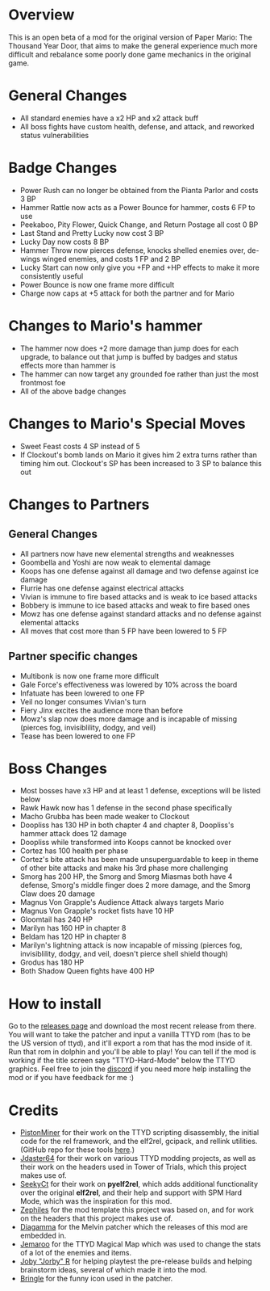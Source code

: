 # Overview
This is an open beta of a mod for the original version of Paper Mario: The Thousand Year Door, that aims to make the general experience much more difficult and rebalance some poorly done game mechanics in the original game.

# General Changes
- All standard enemies have a x2 HP and x2 attack buff
- All boss fights have custom health, defense, and attack, and reworked status vulnerabilities

# Badge Changes
- Power Rush can no longer be obtained from the Pianta Parlor and costs 3 BP
- Hammer Rattle now acts as a Power Bounce for hammer, costs 6 FP to use
- Peekaboo, Pity Flower, Quick Change, and Return Postage all cost 0 BP
- Last Stand and Pretty Lucky now cost 3 BP
- Lucky Day now costs 8 BP
- Hammer Throw now pierces defense, knocks shelled enemies over, de-wings winged enemies, and costs 1 FP and 2 BP
- Lucky Start can now only give you +FP and +HP effects to make it more consistently useful
- Power Bounce is now one frame more difficult
- Charge now caps at +5 attack for both the partner and for Mario

# Changes to Mario's hammer
- The hammer now does +2 more damage than jump does for each upgrade, to balance out that jump is buffed by badges and status effects more than hammer is
- The hammer can now target any grounded foe rather than just the most frontmost foe
- All of the above badge changes

# Changes to Mario's Special Moves
- Sweet Feast costs 4 SP instead of 5
- If Clockout's bomb lands on Mario it gives him 2 extra turns rather than timing him out. Clockout's SP has been increased to 3 SP to balance this out

# Changes to Partners
## General Changes
- All partners now have new elemental strengths and weaknesses
- Goombella and Yoshi are now weak to elemental damage
- Koops has one defense against all damage and two defense against ice damage
- Flurrie has one defense against electrical attacks
- Vivian is immune to fire based attacks and is weak to ice based attacks
- Bobbery is immune to ice based attacks and weak to fire based ones
- Mowz has one defense against standard attacks and no defense against elemental attacks
- All moves that cost more than 5 FP have been lowered to 5 FP

## Partner specific changes
- Multibonk is now one frame more difficult
- Gale Force's effectiveness was lowered by 10% across the board
- Infatuate has been lowered to one FP
- Veil no longer consumes Vivian's turn
- Fiery Jinx excites the audience more than before
- Mowz's slap now does more damage and is incapable of missing (pierces fog, invisiblility, dodgy, and veil)
- Tease has been lowered to one FP

# Boss Changes
- Most bosses have x3 HP and at least 1 defense, exceptions will be listed below
- Rawk Hawk now has 1 defense in the second phase specifically
- Macho Grubba has been made weaker to Clockout
- Doopliss has 130 HP in both chapter 4 and chapter 8, Doopliss's hammer attack does 12 damage
- Doopliss while transformed into Koops cannot be knocked over
- Cortez has 100 health per phase
- Cortez's bite attack has been made unsuperguardable to keep in theme of other bite attacks and make his 3rd phase more challenging
- Smorg has 200 HP, the Smorg and Smorg Miasmas both have 4 defense, Smorg's middle finger does 2 more damage, and the Smorg Claw does 20 damage
- Magnus Von Grapple's Audience Attack always targets Mario
- Magnus Von Grapple's rocket fists have 10 HP
- Gloomtail has 240 HP
- Marilyn has 160 HP in chapter 8
- Beldam has 120 HP in chapter 8
- Marilyn's lightning attack is now incapable of missing (pierces fog, invisiblility, dodgy, and veil, doesn't pierce shell shield though)
- Grodus has 180 HP
- Both Shadow Queen fights have 400 HP

# How to install
Go to the [releases page](https://github.com/L5050/TTYD-Hard-Mode/releases) and download the most recent release from there. You will want to take the patcher and input a vanilla TTYD rom (has to be the US version of ttyd), and it'll export a rom that has the mod inside of it. Run that rom in dolphin and you'll be able to play! You can tell if the mod is working if the title screen says "TTYD-Hard-Mode" below the TTYD graphics. Feel free to join the [discord](https://discord.gg/CeXnez2Bj7) if you need more help installing the mod or if you have feedback for me :) 

# Credits
* [PistonMiner](https://github.com/PistonMiner) for their work on the TTYD scripting disassembly, the initial code for the rel framework, and the elf2rel, gcipack, and rellink utilities. (GitHub repo for these tools [here](https://github.com/PistonMiner/ttyd-tools).)  
* [Jdaster64](https://github.com/jdaster64) for their work on various TTYD modding projects, as well as their work on the headers used in Tower of Trials, which this project makes use of.  
* [SeekyCt](https://github.com/SeekyCt) for their work on **pyelf2rel**, which adds additional functionality over the original **elf2rel**, and their help and support with SPM Hard Mode, which was the inspiration for this mod.
* [Zephiles](https://github.com/Zephiles) for the mod template this project was based on, and for work on the headers that this project makes use of.
* [Diagamma](https://git.gauf.re/antoine) for the Melvin patcher which the releases of this mod are embedded in.
* [Jemaroo](https://github.com/Jemaroo) for the TTYD Magical Map which was used to change the stats of a lot of the enemies and items.
* [Joby "Jorby" R](https://www.youtube.com/@JobyRJorby) for helping playtest the pre-release builds and helping brainstorm ideas, several of which made it into the mod.
* [Bringle](https://www.youtube.com/@Bringlescan) for the funny icon used in the patcher.
